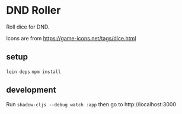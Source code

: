 # DND Roller

Roll dice for DND.


Icons are from https://game-icons.net/tags/dice.html


## setup

`lein deps`
`npm install`


## development

Run `shadow-cljs --debug watch :app`
then go to http://localhost:3000
